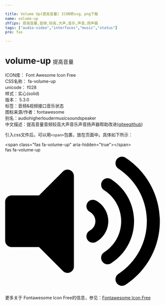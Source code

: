 ```yaml
---

title: Volume Up(提高音量) ICON转svg、png下载
name: volume-up
zhTips: 提高音量,音频,较高,大声,音乐,声音,扬声器
tags: ["audio-video","interfaces","music","status"]
pre: fas

---
```


# volume-up  <small style="font-size: 60%;font-weight: 100">提高音量</small>


<div class="detail-page">
<p>
<span>
ICON库：
<span class="badge-secondary badge">Font Awesome Icon Free</span> 
</span>
<br/>
<span>
CSS名称：
<span class="badge-secondary badge">fa-volume-up</span> 
</span>
<br/>
<span>
unicode：
<span class="badge-secondary badge">f028</span> 
<copy-btn content='f028' btn-title=""></copy-btn>
<copy-btn :content='String.fromCodePoint(parseInt("f028", 16))' btn-title="复制U"></copy-btn>
</span><br/><span>样式：<span class="badge-light badge">实心(solid)</span></span>
<br/>
<span>
版本：
<span class="badge-secondary badge">5.3.0</span> 
</span><br/><span>标签：<span class="badge-light badge"><router-link to="/tags/audio-video.html">音频&视频</router-link></span><span class="badge-light badge"><router-link to="/tags/interfaces.html">接口</router-link></span><span class="badge-light badge"><router-link to="/tags/music.html">音乐</router-link></span><span class="badge-light badge"><router-link to="/tags/status.html">状态</router-link></span></span>
<br/>
<span>图标来源/作者：<span class="badge-light badge">fontawesome</span></span> 
<br/>
<span>别名：<span class="badge-light badge">audio</span><span class="badge-light badge">higher</span><span class="badge-light badge">louder</span><span class="badge-light badge">music</span><span class="badge-light badge">sound</span><span class="badge-light badge">speaker</span></span><br/><span class="zh-detail">中文描述：<span class="badge-primary badge">提高音量</span><span class="badge-primary badge">音频</span><span class="badge-primary badge">较高</span><span class="badge-primary badge">大声</span><span class="badge-primary badge">音乐</span><span class="badge-primary badge">声音</span><span class="badge-primary badge">扬声器</span><span class="help-link"><span>帮助改进</span>(<a href="https://gitee.com/liuwave/icon-helper/edit/master/json/fontawesome/solid/volume-up.json" target="_blank" rel="noopener noreferrer">gitee</a><a href="https://github.com/liuwave/icon-helper/edit/master/json/fontawesome/solid/volume-up.json" target="_blank" rel="noopener noreferrer">github</a></span>)</span><br/>
</p>
</div>
<div class="alert alert-dark">
  <i class="fas fa-volume-up fa-xs"></i>
  <i class="fas fa-volume-up fa-sm"></i>
  <i class="fas fa-volume-up fa-lg"></i>
  <i class="fas fa-volume-up fa-2x"></i>
  <i class="fas fa-volume-up fa-3x"></i>
  <i class="fas fa-volume-up fa-5x"></i>
  <i class="fas fa-volume-up fa-7x"></i>
</div>
<div>
  <p>引入css文件后，可以用<code>&lt;span&gt;</code>包裹，放在页面中。具体如下所示：    
  </p>
  <div class="alert alert-primary" style="font-size: 14px">
    &lt;span class="fas fa-volume-up" aria-hidden="true"&gt;&lt;/span&gt;
    <copy-btn content='<span class="fas fa-volume-up" aria-hidden="true"></span>'></copy-btn>
  </div>
  <div class="alert alert-secondary">
    <i class="fas fa-volume-up"
    style="font-size: 24px"
    aria-hidden="true"></i> fas fa-volume-up
    <copy-btn content="fas fa-volume-up" btn-title="复制图标名称"></copy-btn>
  </div>
</div>
<div id="svg" class="svg-wrap">
<svg xmlns="http://www.w3.org/2000/svg" viewBox="0 0 576 512"><path d="M215.03 71.05L126.06 160H24c-13.26 0-24 10.74-24 24v144c0 13.25 10.74 24 24 24h102.06l88.97 88.95c15.03 15.03 40.97 4.47 40.97-16.97V88.02c0-21.46-25.96-31.98-40.97-16.97zm233.32-51.08c-11.17-7.33-26.18-4.24-33.51 6.95-7.34 11.17-4.22 26.18 6.95 33.51 66.27 43.49 105.82 116.6 105.82 195.58 0 78.98-39.55 152.09-105.82 195.58-11.17 7.32-14.29 22.34-6.95 33.5 7.04 10.71 21.93 14.56 33.51 6.95C528.27 439.58 576 351.33 576 256S528.27 72.43 448.35 19.97zM480 256c0-63.53-32.06-121.94-85.77-156.24-11.19-7.14-26.03-3.82-33.12 7.46s-3.78 26.21 7.41 33.36C408.27 165.97 432 209.11 432 256s-23.73 90.03-63.48 115.42c-11.19 7.14-14.5 22.07-7.41 33.36 6.51 10.36 21.12 15.14 33.12 7.46C447.94 377.94 480 319.54 480 256zm-141.77-76.87c-11.58-6.33-26.19-2.16-32.61 9.45-6.39 11.61-2.16 26.2 9.45 32.61C327.98 228.28 336 241.63 336 256c0 14.38-8.02 27.72-20.92 34.81-11.61 6.41-15.84 21-9.45 32.61 6.43 11.66 21.05 15.8 32.61 9.45 28.23-15.55 45.77-45 45.77-76.88s-17.54-61.32-45.78-76.86z"/></svg>
</div>
<detail full-name='fa-volume-up'></detail>
    
<div><p>更多关于  Fontawesome Icon Free的信息，参见：<a target="_blank" href="https://iconhelper.cn/fontawesome.html">Fontawesome Icon Free</a>
</p></div>
